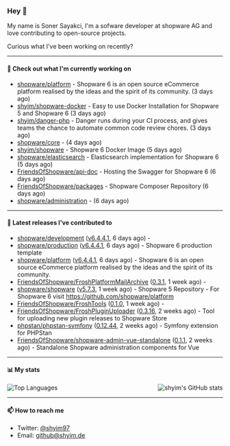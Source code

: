 ### Hey 👋

My name is Soner Sayakci, I'm a sofware developer at shopware AG and love contributing to open-source projects.

Curious what I've been working on recently?

---

#### 👷 Check out what I'm currently working on

- [shopware/platform](https://github.com/shopware/platform) - Shopware 6 is an open source eCommerce platform realised by the ideas and the spirit of its community. (3 days ago)
- [shyim/shopware-docker](https://github.com/shyim/shopware-docker) - Easy to use Docker Installation for Shopware 5 and Shopware 6 (3 days ago)
- [shyim/danger-php](https://github.com/shyim/danger-php) - Danger runs during your CI process, and gives teams the chance to automate common code review chores. (3 days ago)
- [shopware/core](https://github.com/shopware/core) -  (4 days ago)
- [shyim/shopware](https://github.com/shyim/shopware) - Shopware 6 Docker Image (5 days ago)
- [shopware/elasticsearch](https://github.com/shopware/elasticsearch) - Elasticsearch implementation for Shopware 6 (5 days ago)
- [FriendsOfShopware/api-doc](https://github.com/FriendsOfShopware/api-doc) - Hosting the Swagger for Shopware 6 (6 days ago)
- [FriendsOfShopware/packages](https://github.com/FriendsOfShopware/packages) - Shopware Composer Repository (6 days ago)
- [shopware/administration](https://github.com/shopware/administration) -  (6 days ago)

---

#### 🔭 Latest releases I've contributed to

- [shopware/development](https://github.com/shopware/development) ([v6.4.4.1](https://github.com/shopware/development/releases/tag/v6.4.4.1), 6 days ago) - 
- [shopware/production](https://github.com/shopware/production) ([v6.4.4.1](https://github.com/shopware/production/releases/tag/v6.4.4.1), 6 days ago) - Shopware 6 production template
- [shopware/platform](https://github.com/shopware/platform) ([v6.4.4.1](https://github.com/shopware/platform/releases/tag/v6.4.4.1), 6 days ago) - Shopware 6 is an open source eCommerce platform realised by the ideas and the spirit of its community.
- [FriendsOfShopware/FroshPlatformMailArchive](https://github.com/FriendsOfShopware/FroshPlatformMailArchive) ([0.3.1](https://github.com/FriendsOfShopware/FroshPlatformMailArchive/releases/tag/0.3.1), 1 week ago) - 
- [shopware/shopware](https://github.com/shopware/shopware) ([v5.7.3](https://github.com/shopware/shopware/releases/tag/v5.7.3), 1 week ago) - Shopware 5 Repository - For Shopware 6 visit https://github.com/shopware/platform
- [FriendsOfShopware/FroshTools](https://github.com/FriendsOfShopware/FroshTools) ([0.1.0](https://github.com/FriendsOfShopware/FroshTools/releases/tag/0.1.0), 1 week ago) - 
- [FriendsOfShopware/FroshPluginUploader](https://github.com/FriendsOfShopware/FroshPluginUploader) ([0.3.16](https://github.com/FriendsOfShopware/FroshPluginUploader/releases/tag/0.3.16), 2 weeks ago) - Tool for uploading new plugin releases to Shopware Store
- [phpstan/phpstan-symfony](https://github.com/phpstan/phpstan-symfony) ([0.12.44](https://github.com/phpstan/phpstan-symfony/releases/tag/0.12.44), 2 weeks ago) - Symfony extension for PHPStan
- [FriendsOfShopware/shopware-admin-vue-standalone](https://github.com/FriendsOfShopware/shopware-admin-vue-standalone) ([0.1.1](https://github.com/FriendsOfShopware/shopware-admin-vue-standalone/releases/tag/0.1.1), 2 weeks ago) - Standalone Shopware administration components for Vue

---

#### 📊 My stats

<img align="right" alt="shyim's GitHub stats" src="https://github-readme-stats.vercel.app/api?username=shyim&count_private=1&show_icons=true&" />

![Top Languages](https://github-readme-stats.vercel.app/api/top-langs/?username=shyim)

---

#### 📫 How to reach me

- Twitter: [@shyim97](https://twitter.com/shyim97)
- Email: [github@shyim.de](mailto://github@shyim.de)

